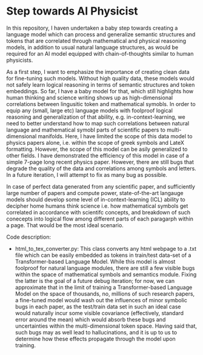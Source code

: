 # Step towards AI Physicist
In this repository, I haven undertaken a baby step towards creating a language model which can process and generalize semantic structures and tokens that are correlated through mathematical and physical reasoning models, in addition to usual natural language structures, as would be required for an AI model equipped with chain-of-thoughts similar to human physicists. 

As a first step, I want to emphasize the importance of creating clean data for fine-tuning such models. Without high quality data, these models would not safely learn logical reasoning in terms of semantic structures and token embeddings. So far, I have a baby model for that, which still highlights how human thinking and science writing shows up as high-dimensional correlations between lingusitic token and mathematical symobls. In order to equip any (small, large etc) language models with foolproof logical reasoning and generalization of that ability, e.g. in-context-learning, we need to better understand how to map such correlations between natural language and mathematical symobl parts of scientific papers to multi-dimensional manifolds. Here, I have limited the scope of this data model to physics papers alone, i.e. within the scope of greek symbols and LateX formatting. However, the scope of this model can be asily generalized to other fields. I have demonstrated the efficiency of this model in case of a simple 7-page long recent physics paper. However, there are still bugs that degrade the quality of the data and correlations among symbols and letters. In a future iteration, I will attempt to fix as many bug as possible. 

In case of perfect data generated from any scientific paper, and sufficiently large number of papers and compute power, state-of-the-art langauge models should develop some level of in-context-learning (ICL) ability to decipher home humans think science i.e. how mathematical symbols get correlated in accordance with scientifc concepts, and breakdown of such conecepts into logical flow among different parts of each paragarph within a page. That would be the most ideal scenario. 

Code description:
- html_to_tex_converter.py: This class converts any html webpage to a .txt file which can be easily embedded as tokens in train/test data-set of a Transformer-based Language Model. While this model is almost foolproof for natural language modules, there are still a few visible bugs within the space of mathematical symbols and semantics module. Fixing the latter is the goal of a future debug iteration; for now, we can approximate that in the limit of training a Transformer-based Language Model on the space of thousands, no, millions of such research papers, a fine-tuned model would wash out the influences of minor symbolic bugs in each paper, as the test/train data set in such an ideal case would naturally incur some visible covariance (effectively, standard error around the mean) which would absorb these bugs and uncertainties within the multi-dimensional token space. Having said that, such bugs may as well lead to hallucinations, and it is up to us to determine how these effects propagate through the model upon training.
